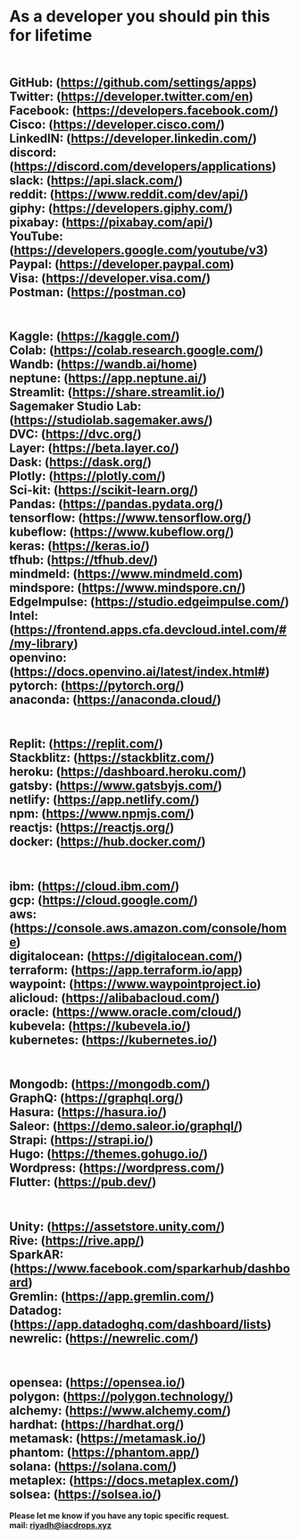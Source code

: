 # As a developer you should pin this for lifetime
<br><b>GitHub: (https://github.com/settings/apps)
<br><b>Twitter: (https://developer.twitter.com/en)
<br><b>Facebook: (https://developers.facebook.com/)
<br><b>Cisco: (https://developer.cisco.com/)
<br><b>LinkedIN: (https://developer.linkedin.com/)
<br><b>discord: (https://discord.com/developers/applications)
<br><b>slack: (https://api.slack.com/)
<br><b>reddit: (https://www.reddit.com/dev/api/)
<br><b>giphy: (https://developers.giphy.com/)
<br><b>pixabay: (https://pixabay.com/api/)
<br><b>YouTube: (https://developers.google.com/youtube/v3)
<br><b>Paypal: (https://developer.paypal.com)
<br><b>Visa: (https://developer.visa.com/)
<br><b>Postman: (https://postman.co)
---------------------------------------------
<br><b>Kaggle: (https://kaggle.com/)
<br><b>Colab: (https://colab.research.google.com/)
<br><b>Wandb: (https://wandb.ai/home)
<br><b>neptune: (https://app.neptune.ai/)
<br><b>Streamlit: (https://share.streamlit.io/)
<br><b>Sagemaker Studio Lab: (https://studiolab.sagemaker.aws/)
<br><b>DVC: (https://dvc.org/)
<br><b>Layer: (https://beta.layer.co/)
<br><b>Dask: (https://dask.org/)
<br><b>Plotly: (https://plotly.com/)
<br><b>Sci-kit: (https://scikit-learn.org/)
<br><b>Pandas: (https://pandas.pydata.org/)
<br><b>tensorflow: (https://www.tensorflow.org/)
<br><b> kubeflow: (https://www.kubeflow.org/)
<br><b>keras: (https://keras.io/)
<br><b>tfhub: (https://tfhub.dev/)
<br><b>mindmeld: (https://www.mindmeld.com)
<br><b>mindspore: (https://www.mindspore.cn/)
<br><b>EdgeImpulse: (https://studio.edgeimpulse.com/)
<br><b>Intel: (https://frontend.apps.cfa.devcloud.intel.com/#/my-library)
<br><b>openvino: (https://docs.openvino.ai/latest/index.html#)
<br><b>pytorch: (https://pytorch.org/)
<br><b>anaconda: (https://anaconda.cloud/)
---------------------------------------------
<br><b>Replit: (https://replit.com/)
<br><b>Stackblitz: (https://stackblitz.com/)
<br><b>heroku: (https://dashboard.heroku.com/)
<br><b>gatsby: (https://www.gatsbyjs.com/)
<br><b>netlify: (https://app.netlify.com/)
<br><b>npm: (https://www.npmjs.com/)
<br><b>reactjs: (https://reactjs.org/)
<br><b>docker: (https://hub.docker.com/)
---------------------------------------------
<br><b>ibm: (https://cloud.ibm.com/)
<br><b>gcp: (https://cloud.google.com/)
<br><b>aws: (https://console.aws.amazon.com/console/home)
<br><b>digitalocean: (https://digitalocean.com/)
<br><b>terraform: (https://app.terraform.io/app)
<br><b>waypoint: (https://www.waypointproject.io)
<br><b>alicloud: (https://alibabacloud.com/)
<br><b>oracle: (https://www.oracle.com/cloud/)
<br><b>kubevela: (https://kubevela.io/)
<br><b>kubernetes: (https://kubernetes.io/)
--------------------------------------------
<br><b>Mongodb: (https://mongodb.com/)
<br><b>GraphQ: (https://graphql.org/)
<br><b>Hasura: (https://hasura.io/)
<br><b>Saleor: (https://demo.saleor.io/graphql/)
<br><b>Strapi: (https://strapi.io/)
<br><b>Hugo: (https://themes.gohugo.io/)
<br><b>Wordpress: (https://wordpress.com/)
<br><b>Flutter: (https://pub.dev/)
---------------------------------------------
<br><b>Unity: (https://assetstore.unity.com/)
<br><b>Rive: (https://rive.app/)
<br><b>SparkAR: (https://www.facebook.com/sparkarhub/dashboard)
<br><b>Gremlin: (https://app.gremlin.com/)
<br><b>Datadog: (https://app.datadoghq.com/dashboard/lists)
<br><b>newrelic: (https://newrelic.com/)
---------------------------------------------
<br><b> opensea: (https://opensea.io/)
<br><b> polygon: (https://polygon.technology/)
<br><b> alchemy: (https://www.alchemy.com/)
<br><b> hardhat: (https://hardhat.org/)
<br><b> metamask: (https://metamask.io/)
<br><b> phantom: (https://phantom.app/)
<br><b> solana: (https://solana.com/)
<br><b> metaplex: (https://docs.metaplex.com/)
<br><b> solsea: (https://solsea.io/)
 ---------------------------------------------

Please let me know if you have any topic specific request.<br>
mail: <riyadh@iacdrops.xyz>